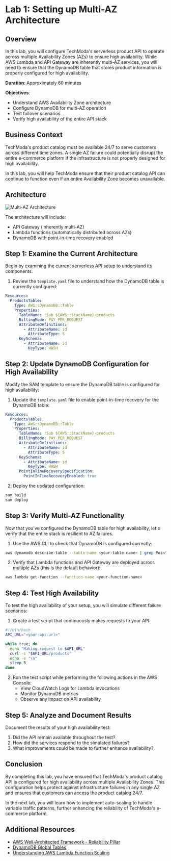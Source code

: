 # Lab 1: Setting up Multi-AZ Architecture

## Overview

In this lab, you will configure TechModa's serverless product API to operate across multiple Availability Zones (AZs) to ensure high availability. While AWS Lambda and API Gateway are inherently multi-AZ services, you will need to ensure that the DynamoDB table that stores product information is properly configured for high availability.

**Duration**: Approximately 60 minutes

**Objectives**:
- Understand AWS Availability Zone architecture
- Configure DynamoDB for multi-AZ operation
- Test failover scenarios
- Verify high availability of the entire API stack

## Business Context

TechModa's product catalog must be available 24/7 to serve customers across different time zones. A single AZ failure could potentially disrupt the entire e-commerce platform if the infrastructure is not properly designed for high availability.

In this lab, you will help TechModa ensure that their product catalog API can continue to function even if an entire Availability Zone becomes unavailable.

## Architecture

![Multi-AZ Architecture](../../assets/images/multi-az-architecture.png)

The architecture will include:
- API Gateway (inherently multi-AZ)
- Lambda functions (automatically distributed across AZs)
- DynamoDB with point-in-time recovery enabled

## Step 1: Examine the Current Architecture

Begin by examining the current serverless API setup to understand its components.

1. Review the `template.yaml` file to understand how the DynamoDB table is currently configured:

```yaml
Resources:
  ProductsTable:
    Type: AWS::DynamoDB::Table
    Properties:
      TableName: !Sub ${AWS::StackName}-products
      BillingMode: PAY_PER_REQUEST
      AttributeDefinitions:
        - AttributeName: id
          AttributeType: S
      KeySchema:
        - AttributeName: id
          KeyType: HASH
```

## Step 2: Update DynamoDB Configuration for High Availability

Modify the SAM template to ensure the DynamoDB table is configured for high availability:

1. Update the `template.yaml` file to enable point-in-time recovery for the DynamoDB table:

```yaml
Resources:
  ProductsTable:
    Type: AWS::DynamoDB::Table
    Properties:
      TableName: !Sub ${AWS::StackName}-products
      BillingMode: PAY_PER_REQUEST
      AttributeDefinitions:
        - AttributeName: id
          AttributeType: S
      KeySchema:
        - AttributeName: id
          KeyType: HASH
      PointInTimeRecoverySpecification:
        PointInTimeRecoveryEnabled: true
```

2. Deploy the updated configuration:

```bash
sam build
sam deploy
```

## Step 3: Verify Multi-AZ Functionality

Now that you've configured the DynamoDB table for high availability, let's verify that the entire stack is resilient to AZ failures.

1. Use the AWS CLI to check that DynamoDB is configured correctly:

```bash
aws dynamodb describe-table --table-name <your-table-name> | grep PointInTimeRecoveryStatus
```

2. Verify that Lambda functions and API Gateway are deployed across multiple AZs (this is the default behavior):

```bash
aws lambda get-function --function-name <your-function-name>
```

## Step 4: Test High Availability

To test the high availability of your setup, you will simulate different failure scenarios:

1. Create a test script that continuously makes requests to your API:

```bash
#!/bin/bash
API_URL="<your-api-url>"

while true; do
  echo "Making request to $API_URL"
  curl -s "$API_URL/products"
  echo -e "\n"
  sleep 5
done
```

2. Run the test script while performing the following actions in the AWS Console:
   - View CloudWatch Logs for Lambda invocations
   - Monitor DynamoDB metrics
   - Observe any impact on API availability

## Step 5: Analyze and Document Results

Document the results of your high availability test:

1. Did the API remain available throughout the test?
2. How did the services respond to the simulated failures?
3. What improvements could be made to further enhance availability?

## Conclusion

By completing this lab, you have ensured that TechModa's product catalog API is configured for high availability across multiple Availability Zones. This configuration helps protect against infrastructure failures in any single AZ and ensures that customers can access the product catalog 24/7.

In the next lab, you will learn how to implement auto-scaling to handle variable traffic patterns, further enhancing the reliability of TechModa's e-commerce platform.

## Additional Resources

- [AWS Well-Architected Framework - Reliability Pillar](https://docs.aws.amazon.com/wellarchitected/latest/reliability-pillar/welcome.html)
- [DynamoDB Global Tables](https://docs.aws.amazon.com/amazondynamodb/latest/developerguide/GlobalTables.html)
- [Understanding AWS Lambda Function Scaling](https://docs.aws.amazon.com/lambda/latest/dg/invocation-scaling.html)